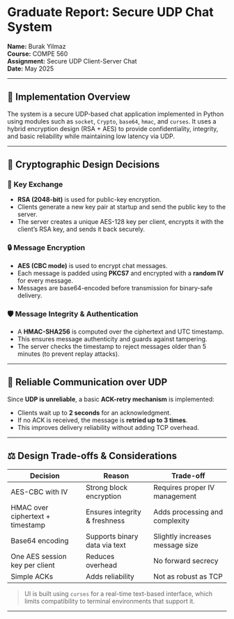 # Graduate Report: Secure UDP Chat System

**Name:** Burak Yilmaz  
**Course:** COMPE 560  
**Assignment:** Secure UDP Client-Server Chat  
**Date:** May 2025

---

## 🔧 Implementation Overview

The system is a secure UDP-based chat application implemented in Python using modules such as `socket`, `Crypto`, `base64`, `hmac`, and `curses`. It uses a hybrid encryption design (RSA + AES) to provide confidentiality, integrity, and basic reliability while maintaining low latency via UDP.

---

## 🔐 Cryptographic Design Decisions

### 🔑 Key Exchange
- **RSA (2048-bit)** is used for public-key encryption.
- Clients generate a new key pair at startup and send the public key to the server.
- The server creates a unique AES-128 key per client, encrypts it with the client’s RSA key, and sends it back securely.

### 🔒 Message Encryption
- **AES (CBC mode)** is used to encrypt chat messages.
- Each message is padded using **PKCS7** and encrypted with a **random IV** for every message.
- Messages are base64-encoded before transmission for binary-safe delivery.

### 🛡️ Message Integrity & Authentication
- A **HMAC-SHA256** is computed over the ciphertext and UTC timestamp.
- This ensures message authenticity and guards against tampering.
- The server checks the timestamp to reject messages older than 5 minutes (to prevent replay attacks).

---

## 📶 Reliable Communication over UDP

Since **UDP is unreliable**, a basic **ACK-retry mechanism** is implemented:
- Clients wait up to **2 seconds** for an acknowledgment.
- If no ACK is received, the message is **retried up to 3 times**.
- This improves delivery reliability without adding TCP overhead.

---

## ⚖️ Design Trade-offs & Considerations

| Decision | Reason | Trade-off |
|---------|--------|-----------|
| AES-CBC with IV | Strong block encryption | Requires proper IV management |
| HMAC over ciphertext + timestamp | Ensures integrity & freshness | Adds processing and complexity |
| Base64 encoding | Supports binary data via text | Slightly increases message size |
| One AES session key per client | Reduces overhead | No forward secrecy |
| Simple ACKs | Adds reliability | Not as robust as TCP |

> UI is built using `curses` for a real-time text-based interface, which limits compatibility to terminal environments that support it.

---


